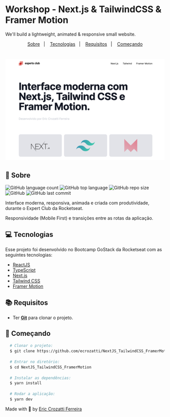 # Workshop - Next.js & TailwindCSS & Framer Motion

We'll build a lightweight, animated & responsive small website.

<p align="center">
  <a href="#page_with_curl-sobre">Sobre</a>&nbsp;&nbsp;&nbsp;|&nbsp;&nbsp;&nbsp;
  <a href="#computer-tecnologias">Tecnologias</a>&nbsp;&nbsp;&nbsp;|&nbsp;&nbsp;&nbsp;
  <a href="#books-requisitos">Requisitos</a>&nbsp;&nbsp;&nbsp;|&nbsp;&nbsp;&nbsp;
  <a href="#rocket-começando">Começando</a>
</p>

<h1 align="center">
    <img alt="NextJS-TailwindCSS-FramerMotion" src="https://github.com/ecrozatti/NextJS_TailwindCSS_FramerMotion/blob/master/.github/interface.png" />
</h1>

## :page_with_curl: Sobre
![GitHub language count](https://img.shields.io/github/languages/count/ecrozatti/GoBarBer_Web)
![GitHub top language](https://img.shields.io/github/languages/top/ecrozatti/GoBarBer_Web)
![GitHub repo size](https://img.shields.io/github/repo-size/ecrozatti/GoBarBer_Web)
![GitHub](https://img.shields.io/github/license/ecrozatti/GoBarBer_Web)
![GitHub last commit](https://img.shields.io/github/last-commit/ecrozatti/GoBarBer_Web)

Interface moderna, responsiva, animada e criada com produtividade, durante o Expert Club da Rocketseat.

Responsividade (Mobile First) e transições entre as rotas da aplicação.

## :computer: Tecnologias
Esse projeto foi desenvolvido no Bootcamp GoStack da Rocketseat com as seguintes tecnologias:

- [ReactJS](https://reactjs.org/)
- [TypeScript](https://www.typescriptlang.org/)
- [Next.js](https://nextjs.org/)
- [Tailwind CSS](https://tailwindcss.com/)
- [Framer Motion](https://www.framer.com/motion/)

## :books: Requisitos
- Ter [**Git**](https://git-scm.com/) para clonar o projeto.

## :rocket: Começando
``` bash
  # Clonar o projeto:
  $ git clone https://github.com/ecrozatti/NextJS_TailwindCSS_FramerMotion.git

  # Entrar no diretório:
  $ cd NextJS_TailwindCSS_FramerMotion
  
  # Instalar as dependências:
  $ yarn install

  # Rodar a aplicação:
  $ yarn dev
```

Made with 💚 by [Eric Crozatti Ferreira](https://www.linkedin.com/in/eric-crozatti-1447688a/)